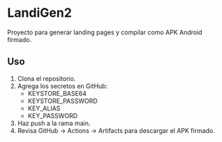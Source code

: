 # LandiGen2

Proyecto para generar landing pages y compilar como APK Android firmado.

## Uso

1. Clona el repositorio.
2. Agrega los secretos en GitHub:
   - KEYSTORE_BASE64
   - KEYSTORE_PASSWORD
   - KEY_ALIAS
   - KEY_PASSWORD
3. Haz push a la rama main.
4. Revisa GitHub → Actions → Artifacts para descargar el APK firmado.
